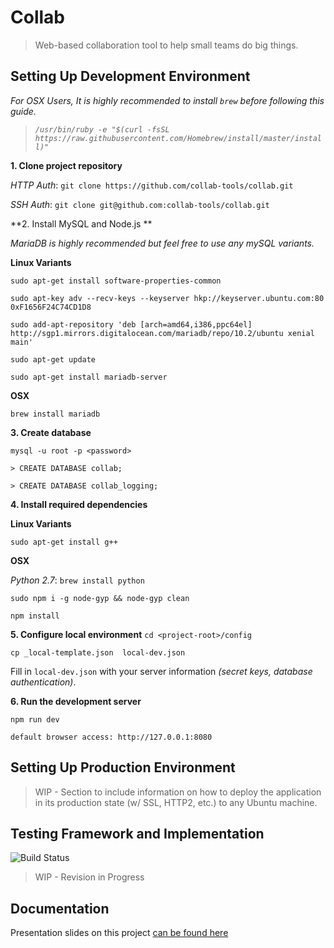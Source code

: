 # Collab
> Web-based collaboration tool to help small teams do big things.

Setting Up Development Environment
-----------------
*For OSX Users, It is highly recommended to install `brew` before following this guide.*
> *`/usr/bin/ruby -e "$(curl -fsSL https://raw.githubusercontent.com/Homebrew/install/master/install)"`*


**1. Clone project repository**

  *HTTP Auth*: `git clone https://github.com/collab-tools/collab.git`
  
  *SSH Auth*: `git clone git@github.com:collab-tools/collab.git`

**2. Install MySQL and Node.js **

*MariaDB is highly recommended but feel free to use any mySQL variants.*

**Linux Variants**

`sudo apt-get install software-properties-common`

`sudo apt-key adv --recv-keys --keyserver hkp://keyserver.ubuntu.com:80 0xF1656F24C74CD1D8`

`sudo add-apt-repository 'deb [arch=amd64,i386,ppc64el] http://sgp1.mirrors.digitalocean.com/mariadb/repo/10.2/ubuntu xenial main'`

`sudo apt-get update`

`sudo apt-get install mariadb-server`

**OSX**

`brew install mariadb`

**3. Create database**

  `mysql -u root -p <password>`

  `> CREATE DATABASE collab;`
  
  `> CREATE DATABASE collab_logging;`

**4. Install required dependencies**

  **Linux Variants**
  
  `sudo apt-get install g++`
  
  **OSX**
  
  *Python 2.7*: `brew install python`


  `sudo npm i -g node-gyp && node-gyp clean`
  
  `npm install`

**5. Configure local environment**
  `cd <project-root>/config`
  
  `cp _local-template.json  local-dev.json`
  
  Fill in `local-dev.json` with your server information *(secret keys, database authentication)*.

**6. Run the development server**

  `npm run dev`
  
  `default browser access: http://127.0.0.1:8080`

Setting Up Production Environment
--------------
> WIP - Section to include information on how to deploy the application in its production state (w/ SSL, HTTP2, etc.) to any Ubuntu machine.

Testing Framework and Implementation
-----------------
![Build Status](https://codeship.com/projects/167854/status?branch=master)

> WIP - Revision in Progress

Documentation
-----------------
Presentation slides on this project [can be found here](http://seowyanyi.org/pdfs/FYP_Final_Presentation.pdf)
